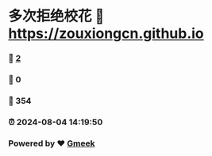 # 多次拒绝校花 :link: https://zouxiongcn.github.io 
### :page_facing_up: [2](https://zouxiongcn.github.io/tag.html) 
### :speech_balloon: 0 
### :hibiscus: 354 
### :alarm_clock: 2024-08-04 14:19:50 
### Powered by :heart: [Gmeek](https://github.com/Meekdai/Gmeek)
